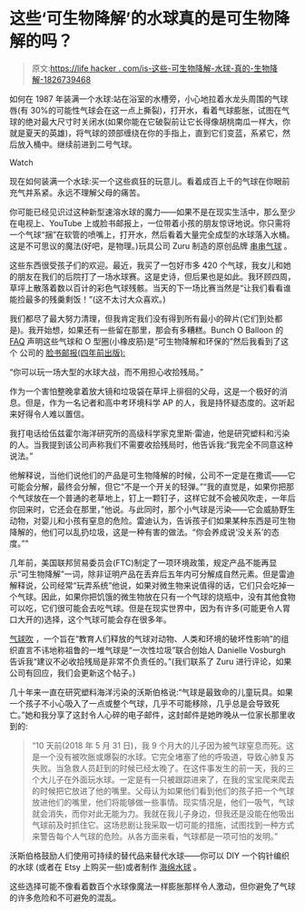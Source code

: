 # 这些‘可生物降解’的水球真的是可生物降解的吗？

> 原文:[https://life hacker . com/is-这些-可生物降解-水球-真的-生物降解-1826739468](https://lifehacker.com/are-these-biodegradable-water-balloons-really-biodegrad-1826739468)

如何在 1987 年装满一个水球:站在浴室的水槽旁，小心地拉着水龙头周围的气球唇(有 30%的可能性气球会在这一点上撕裂)，打开水，看着气球膨胀，试图在气球的绝对最大尺寸时关闭水(如果你能在它破裂前让它长得像胡桃南瓜一样大，你就是夏天的英雄)，将气球的颈部缠绕在你的手指上，直到它们变蓝，系紧它，然后放入桶中。继续前进到二号气球。

Watch

现在如何装满一个水球:买一个这些疯狂的玩意儿。看着成百上千的气球在你眼前充气并系紧。永远不理解父母的痛苦。

你可能已经见识过这种新型速溶水球的魔力——如果不是在现实生活中，那么至少在电视上、YouTube 上或脸书邮报上，一位带着小孩的朋友惊讶地说。你只需将一个气球“捆”在软管的喷嘴上，打开水，然后看着大量完全成型的水球落入水桶。这是不可思议的魔法(好吧，是物理。)玩具公司 Zuru 制造的原创品牌 [串串气球](http://www.bunchoballoons.com/) 。

这些东西很受孩子们的欢迎。最近，我买了一包好市多 420 个气球，我女儿和她的朋友在我们的后院打了一场水球赛。这是史诗，但后果也是如此。我环顾四周，草坪上散落着数以百计的彩色气球残骸。当天的下一场比赛当然是“让我们看看谁能捡最多的残羹剩饭！”(这不太讨大众喜欢。)

我们都尽了最大努力清理，但我肯定我们没有得到所有最小的碎片(它们到处都是)。我开始想，如果还有一些留在那里，那会有多糟糕。Bunch O Balloon 的 [FAQ](http://www.buybunchoballoons.com/faqs) 声明这些气球和 O 型圈(小橡皮筋)是“可生物降解和环保的”然后我看到了这个 公司的 [脸书邮报(四年前出版):](https://www.facebook.com/BunchOBalloons/photos/a.535581996547518.1073741828.523147987790919/543762222396162)

“你可以玩一场大型的水球大战，而不用担心收拾残局。”

作为一个害怕整晚拿着放大镜和垃圾袋在草坪上徘徊的父母，这是一个极好的消息。但是，作为一名记者和高中考环境科学 AP 的人，我是持怀疑态度的。这听起来好得令人难以置信。

我打电话给伍兹霍尔海洋研究所的高级科学家克里斯·雷迪，他是研究塑料和污染的人。当我提到该公司声称我们不需要收拾残局时，他告诉我:“我完全不同意这种说法。”

他解释说，当他们说他们的产品是可生物降解的时候，公司不一定是在撒谎——它可能会分解，最终会分解，但它“不是一个开关的轻弹。”“我的直觉是，如果你把那个气球放在一个普通的老草地上，钉上一颗钉子，这样它就不会被风吹走，一年后你回来时，它还会在那里，”他说。与此同时，那个小气球是污染——它会威胁野生动物，对婴儿和小孩有窒息的危险。雷迪认为，告诉孩子们如果某种东西是可生物降解的，他们可以乱扔垃圾，这是一种有害的做法。“你会养成说‘没关系’的态度。”"

几年前，美国联邦贸易委员会(FTC)制定了一项环境政策，规定产品不能再显示“可生物降解”一词，除非证明产品在丢弃后五年内可分解成自然元素。但是雷迪解释说，公司经常“玩弄系统”他说，如果对微生物来说值得的话，它们只会吃掉一个气球。因此，如果你把饥饿的微生物放在只有一个气球的烧瓶中，没有其他食物可以吃，它们很可能会去吃气球。但是在现实世界中，因为有许多(可能更令人胃口大开的)选择，这个气球可能会存在很多年。

[气球吹](https://balloonsblow.org/) ，一个旨在“教育人们释放的气球对动物、人类和环境的破坏性影响”的组织直言不讳地称祖鲁的一堆气球是“一次性垃圾”联合创始人 Danielle Vosburgh 告诉我“建议不必收拾残局是非常不负责任的。”(我们联系了 Zuru 进行评论，如果公司有回应，我们会更新这个帖子。)

几十年来一直在研究塑料海洋污染的沃斯伯格说:“气球是最致命的儿童玩具。如果一个孩子不小心吸入了一点或整个气球，几乎不可能移除，几乎总是会导致死亡。”她和我分享了这封令人心碎的电子邮件，这封邮件是她昨晚从一位家长那里收到的:

> “10 天前(2018 年 5 月 31 日)，我 9 个月大的儿子因为被气球窒息而死。这是一个没有被吹胀或爆裂的水球。它完全堵塞了他的呼吸道，导致心肺复苏失败。当急救人员赶到的时候已经太晚了。在这件事发生的前一天，我的三个大儿子在外面玩水球。一定是有一只被跟踪进来了，在我的宝宝爬来爬去的时候把它放进了他的嘴里。父母认为如果他们看到他们的孩子把一个气球放进他们的嘴里，他们将能够做一些事情。现实情况是，他们一吸气，气球就会消失，而你对此无能为力。我就在我儿子身边，但我还是没能在他吸出气球前及时抓住它。这场悲剧让我采取一切可能的措施，试图找到一种方式来警告每个人气球的危险。从各方面来看，气球都是一项可怕的发明。”

沃斯伯格鼓励人们使用可持续的替代品来替代水球——你可以 DIY 一个钩针编织的水球 (或者在 Etsy 上购买一些)或者制作 [海绵水球](https://www.youtube.com/watch?v=xmrp0BZzvSM) 。

这些选择可能不像看着数百个水球像魔法一样膨胀那样令人激动，但你避免了气球的许多危险和不可避免的混乱。